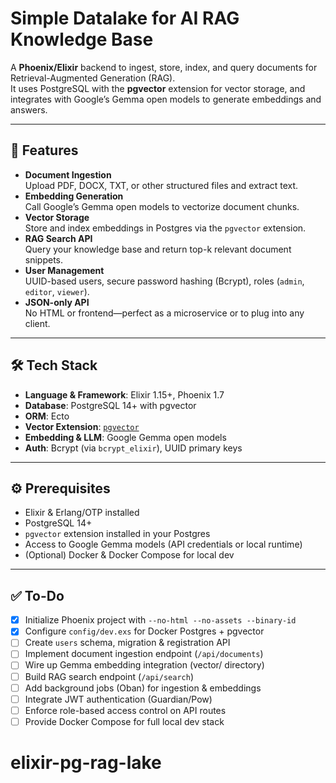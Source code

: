 # Simple Datalake for AI RAG Knowledge Base

A **Phoenix/Elixir** backend to ingest, store, index, and query documents for Retrieval-Augmented Generation (RAG).  
It uses PostgreSQL with the **pgvector** extension for vector storage, and integrates with Google’s Gemma open models to generate embeddings and answers.

---

## 🚀 Features

- **Document Ingestion**  
  Upload PDF, DOCX, TXT, or other structured files and extract text.
- **Embedding Generation**  
  Call Google’s Gemma open models to vectorize document chunks.
- **Vector Storage**  
  Store and index embeddings in Postgres via the `pgvector` extension.
- **RAG Search API**  
  Query your knowledge base and return top-k relevant document snippets.
- **User Management**  
  UUID-based users, secure password hashing (Bcrypt), roles (`admin`, `editor`, `viewer`).
- **JSON-only API**  
  No HTML or frontend—perfect as a microservice or to plug into any client.

---

## 🛠 Tech Stack

- **Language & Framework**: Elixir 1.15+, Phoenix 1.7  
- **Database**: PostgreSQL 14+ with pgvector  
- **ORM**: Ecto  
- **Vector Extension**: [`pgvector`](https://github.com/pgvector/pgvector)  
- **Embedding & LLM**: Google Gemma open models  
- **Auth**: Bcrypt (via `bcrypt_elixir`), UUID primary keys  

---

## ⚙️ Prerequisites

- Elixir & Erlang/OTP installed  
- PostgreSQL 14+  
- `pgvector` extension installed in your Postgres  
- Access to Google Gemma models (API credentials or local runtime)  
- (Optional) Docker & Docker Compose for local dev  

---

## ✅ To-Do

- [x] Initialize Phoenix project with `--no-html --no-assets --binary-id`  
- [x] Configure `config/dev.exs` for Docker Postgres + pgvector  
- [ ] Create `users` schema, migration & registration API  
- [ ] Implement document ingestion endpoint (`/api/documents`)  
- [ ] Wire up Gemma embedding integration (vector/ directory)  
- [ ] Build RAG search endpoint (`/api/search`)  
- [ ] Add background jobs (Oban) for ingestion & embeddings  
- [ ] Integrate JWT authentication (Guardian/Pow)  
- [ ] Enforce role-based access control on API routes  
- [ ] Provide Docker Compose for full local dev stack
# elixir-pg-rag-lake
